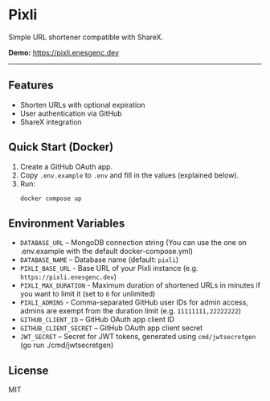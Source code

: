 # Pixli
Simple URL shortener compatible with ShareX.

**Demo:** https://pixli.enesgenc.dev

---

## Features
- Shorten URLs with optional expiration
- User authentication via GitHub
- ShareX integration

## Quick Start (Docker)
1. Create a GitHub OAuth app.
2. Copy `.env.example` to `.env` and fill in the values (explained below).
3. Run:
   ```sh
   docker compose up
   ```

## Environment Variables
- `DATABASE_URL` – MongoDB connection string (You can use the one on .env.example with the default docker-compose.yml)
- `DATABASE_NAME` – Database name (default: `pixli`)
- `PIXLI_BASE_URL` - Base URL of your Pixli instance (e.g. `https://pixli.enesgenc.dev`)
- `PIXLI_MAX_DURATION` - Maximum duration of shortened URLs in minutes if you want to limit it (set to `0` for unlimited)
- `PIXLI_ADMINS` - Comma-separated GitHub user IDs for admin access, admins are exempt from the duration limit (e.g. `11111111,22222222`)
- `GITHUB_CLIENT_ID` – GitHub OAuth app client ID
- `GITHUB_CLIENT_SECRET` – GitHub OAuth app client secret
- `JWT_SECRET` – Secret for JWT tokens, generated using `cmd/jwtsecretgen` (go run ./cmd/jwtsecretgen)

## License
MIT
